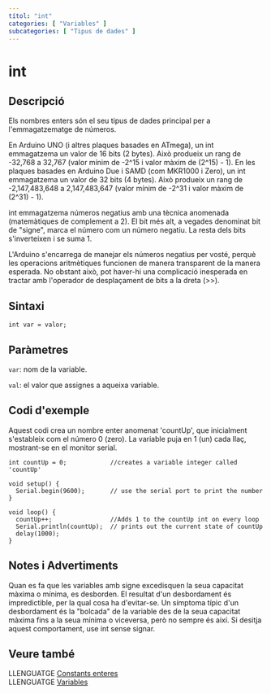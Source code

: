 ```yaml
---
títol: "int"
categories: [ "Variables" ]
subcategories: [ "Tipus de dades" ]
---
```


# int

## Descripció

Els nombres enters són el seu tipus de dades principal per a l'emmagatzematge de números.

En Arduino UNO (i altres plaques basades en ATmega), un int emmagatzema un valor de 16 bits (2 bytes). Això produeix un rang de -32,768 a 32,767 (valor mínim de -2^15 i valor màxim de (2^15) - 1). En les plaques basades en Arduino Due i SAMD (com MKR1000 i Zero), un int emmagatzema un valor de 32 bits (4 bytes). Això produeix un rang de -2,147,483,648 a 2,147,483,647 (valor mínim de -2^31 i valor màxim de (2^31) - 1).

int emmagatzema números negatius amb una tècnica anomenada (matemàtiques de complement a 2). El bit més alt, a vegades denominat bit de "signe", marca el número com un número negatiu. La resta dels bits s'inverteixen i se suma 1.

L'Arduino s'encarrega de manejar els números negatius per vosté, perquè les operacions aritmètiques funcionen de manera transparent de la manera esperada. No obstant això, pot haver-hi una complicació inesperada en tractar amb l'operador de desplaçament de bits a la dreta (>>).

## Sintaxi

`int var = valor;`

## Paràmetres

`var`: nom de la variable.

`val`: el valor que assignes a aqueixa variable.

## Codi d'exemple

Aquest codi crea un nombre enter anomenat 'countUp', que inicialment s'estableix com el número 0 (zero). La variable puja en 1 (un) cada llaç, mostrant-se en el monitor serial.

```
int countUp = 0;            //creates a variable integer called 'countUp'

void setup() {
  Serial.begin(9600);       // use the serial port to print the number
}

void loop() {
  countUp++;                //Adds 1 to the countUp int on every loop
  Serial.println(countUp);  // prints out the current state of countUp
  delay(1000);
}
```

## Notes i Advertiments

Quan es fa que les variables amb signe excedisquen la seua capacitat màxima o mínima, es desborden. El resultat d'un desbordament és impredictible, per la qual cosa ha d'evitar-se. Un símptoma típic d'un desbordament és la "bolcada" de la variable des de la seua capacitat màxima fins a la seua mínima o viceversa, però no sempre és així. Si desitja aquest comportament, use int sense signar.

## Veure també

LLENGUATGE [Constants enteres](../Constants/constants-enteres.md)  
LLENGUATGE [Variables](../Variables.md)
